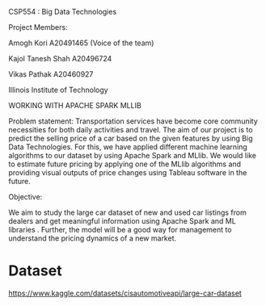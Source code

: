 CSP554 : Big Data Technologies

Project Members:

Amogh Kori A20491465 (Voice of the team)

Kajol Tanesh Shah A20496724

Vikas Pathak A20460927

Illinois Institute of Technology

WORKING WITH APACHE SPARK MLLIB

Problem statement: Transportation services have become core community necessities for both daily activities and travel. The aim of our project is to predict the selling price of a car based on the given features by using Big Data Technologies. For this, we have applied different machine learning algorithms to our dataset by using Apache Spark and MLlib. We would like to estimate future pricing by applying one of the MLlib algorithms and providing visual outputs of price changes using Tableau software in the future.

Objective:

We aim to study the large car dataset of new and used car listings from dealers and get meaningful information using Apache Spark and ML libraries . Further, the model will be a good way for management to understand the pricing dynamics of a new market.

# Dataset
https://www.kaggle.com/datasets/cisautomotiveapi/large-car-dataset
